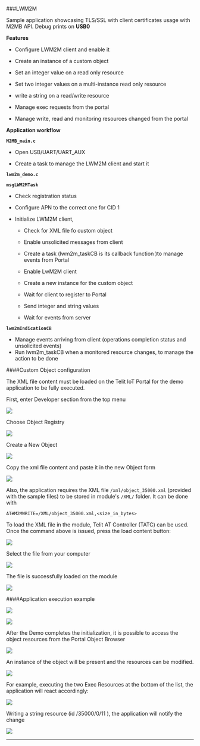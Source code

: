 
###LWM2M

Sample application showcasing TLS/SSL with client certificates usage with M2MB API. Debug prints on **USB0**


**Features**


- Configure LWM2M client and enable it

- Create an instance of a custom object

- Set an integer value on a read only resource

- Set two integer values on a multi-instance read only resource

- write a string on a read/write resource

- Manage exec requests from the portal

- Manage write, read and monitoring resources changed from the portal

**Application workflow**

**`M2MB_main.c`**

- Open USB/UART/UART_AUX

- Create a task to manage the LWM2M client and start it


**`lwm2m_demo.c`**

**`msgLWM2MTask`**
- Check registration status

- Configure APN to the correct one for CID 1

- Initialize LWM2M client, 

  - Check for XML file fo custom object
  
  - Enable unsolicited messages from client
  
  - Create a task \(lwm2m_taskCB is its callback function \)to manage events from Portal
  
  - Enable LwM2M client
  
  - Create a new instance for the custom object
  
  - Wait for client to register to Portal
  
  - Send integer and string values
  
  - Wait for events from server


**`lwm2mIndicationCB`**

- Manage events arriving from client \(operations completion status and unsolicited events\)
- Run lwm2m_taskCB when a monitored resource changes, to manage the action to be done

####Custom Object configuration

The XML file content must be loaded on the Telit IoT Portal for the demo application to be fully executed.

First, enter Developer section from the top menu

![](../../pictures/samples/lwm2m_xml_1_developer_bordered.png)


Choose Object Registry

![](../../pictures/samples/lwm2m_xml_2_object_registry_bordered.png)


Create a New Object

![](../../pictures/samples/lwm2m_xml_3_new_object_bordered.png)


Copy the xml file content and paste it in the new Object form

![](../../pictures/samples/lwm2m_xml_4_paste_content_bordered.png)



Also, the application requires the XML file `/xml/object_35000.xml` (provided with the sample files) to be stored in module's `/XML/` folder. 
It can be done with 

`AT#M2MWRITE=/XML/object_35000.xml,<size_in_bytes>`

To load the XML file in the module, Telit AT Controller (TATC) can be used. Once the command above is issued, press the load content button:

![](../../pictures/samples/lwm2m_xml_5_load_xml_bordered.png)


Select the file from your computer

![](../../pictures/samples/lwm2m_xml_6_file_select_bordered.png)


The file is successfully loaded on the module

![](../../pictures/samples/lwm2m_xml_7_done_bordered.png)


####Application execution example

![](../../pictures/samples/lwm2m_1_bordered.png)

![](../../pictures/samples/lwm2m_2_bordered.png)


After the Demo completes the initialization, it is possible to access the object resources from the Portal Object Browser

![](../../pictures/samples/lwm2m_portal_object_browser_bordered.png)

An instance of the object will be present and the resources can be modified. 

![](../../pictures/samples/lwm2m_portal_object_bordered.png)

For example, executing the two Exec Resources at the bottom of the list, the application will react accordingly:

![](../../pictures/samples/lwm2m_3_exec_bordered.png)

Writing a string resource (id /35000/0/11 ), the application will notify the change

![](../../pictures/samples/lwm2m_4_write_bordered.png)

---------------------


